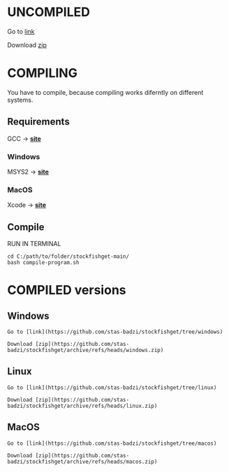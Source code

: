 # UNCOMPILED

Go to [link](https://github.com/stas-badzi/stockfishget/tree/main)

Download [zip](https://github.com/stas-badzi/stockfishget/archive/refs/heads/main.zip)
    
# COMPILING

You have to compile, because compiling works diferntly on different systems.

## Requirements

GCC -> [__site__](https://gcc.gnu.org/)

### Windows

MSYS2 -> [__site__](https://www.msys2.org/)

### MacOS

Xcode -> [__site__](https://developer.apple.com/xcode/)

## Compile

RUN IN TERMINAL

```
cd C:/path/to/folder/stockfishget-main/
bash compile-program.sh
```

# COMPILED versions

## Windows

    Go to [link](https://github.com/stas-badzi/stockfishget/tree/windows)

    Download [zip](https://github.com/stas-badzi/stockfishget/archive/refs/heads/windows.zip)

## Linux

    Go to [link](https://github.com/stas-badzi/stockfishget/tree/linux)

    Download [zip](https://github.com/stas-badzi/stockfishget/archive/refs/heads/linux.zip)

## MacOS

    Go to [link](https://github.com/stas-badzi/stockfishget/tree/macos)

    Download [zip](https://github.com/stas-badzi/stockfishget/archive/refs/heads/macos.zip)
